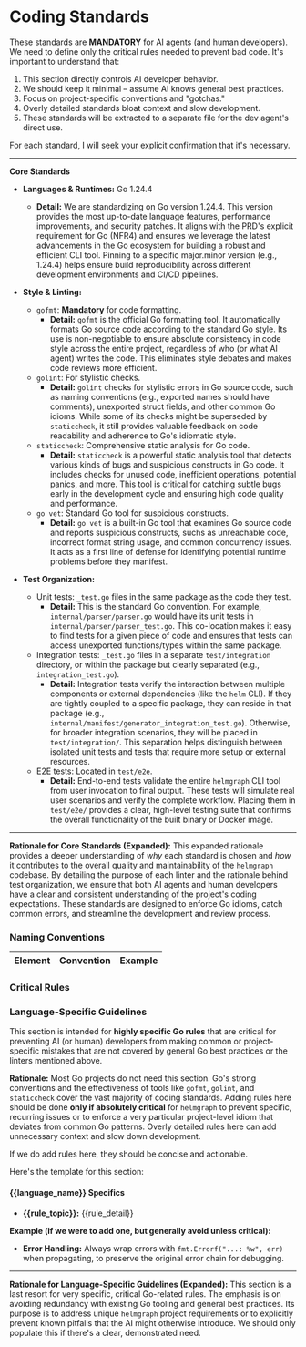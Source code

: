 # Coding Standards

These standards are **MANDATORY** for AI agents (and human developers). We need to define only the critical rules needed
to prevent bad code. It's important to understand that:

1.  This section directly controls AI developer behavior.
2.  We should keep it minimal – assume AI knows general best practices.
3.  Focus on project-specific conventions and "gotchas."
4.  Overly detailed standards bloat context and slow development.
5.  These standards will be extracted to a separate file for the dev agent's direct use.

For each standard, I will seek your explicit confirmation that it's necessary.

---

**Core Standards**

-   **Languages & Runtimes:** Go 1.24.4
    -   **Detail:** We are standardizing on Go version 1.24.4. This version provides the most up-to-date language
        features, performance improvements, and security patches. It aligns with the PRD's explicit requirement for Go
        (NFR4) and ensures we leverage the latest advancements in the Go ecosystem for building a robust and efficient
        CLI tool. Pinning to a specific major.minor version (e.g., 1.24.4) helps ensure build reproducibility across
        different development environments and CI/CD pipelines.

-   **Style & Linting:**
    -   `gofmt`: **Mandatory** for code formatting.
        -   **Detail:** `gofmt` is the official Go formatting tool. It automatically formats Go source code according to
            the standard Go style. Its use is non-negotiable to ensure absolute consistency in code style across the
            entire project, regardless of who (or what AI agent) writes the code. This eliminates style debates and
            makes code reviews more efficient.
    -   `golint`: For stylistic checks.
        -   **Detail:** `golint` checks for stylistic errors in Go source code, such as naming conventions (e.g.,
            exported names should have comments), unexported struct fields, and other common Go idioms. While some of
            its checks might be superseded by `staticcheck`, it still provides valuable feedback on code readability
            and adherence to Go's idiomatic style.
    -   `staticcheck`: Comprehensive static analysis for Go code.
        -   **Detail:** `staticcheck` is a powerful static analysis tool that detects various kinds of bugs and
            suspicious constructs in Go code. It includes checks for unused code, inefficient operations, potential
            panics, and more. This tool is critical for catching subtle bugs early in the development cycle and
            ensuring high code quality and performance.
    -   `go vet`: Standard Go tool for suspicious constructs.
        -   **Detail:** `go vet` is a built-in Go tool that examines Go source code and reports suspicious constructs,
            suchs as unreachable code, incorrect format string usage, and common concurrency issues. It acts as a first
            line of defense for identifying potential runtime problems before they manifest.

-   **Test Organization:**
    -   Unit tests: `_test.go` files in the same package as the code they test.
        -   **Detail:** This is the standard Go convention. For example, `internal/parser/parser.go` would have its unit
            tests in `internal/parser/parser_test.go`. This co-location makes it easy to find tests for a given piece
            of code and ensures that tests can access unexported functions/types within the same package.
    -   Integration tests: `_test.go` files in a separate `test/integration` directory, or within the package but
        clearly separated (e.g., `integration_test.go`).
        -   **Detail:** Integration tests verify the interaction between multiple components or external dependencies
            (like the `helm` CLI). If they are tightly coupled to a specific package, they can reside in that package
            (e.g., `internal/manifest/generator_integration_test.go`). Otherwise, for broader integration scenarios,
            they will be placed in `test/integration/`. This separation helps distinguish between isolated unit tests
            and tests that require more setup or external resources.
    -   E2E tests: Located in `test/e2e`.
        -   **Detail:** End-to-end tests validate the entire `helmgraph` CLI tool from user invocation to final output.
            These tests will simulate real user scenarios and verify the complete workflow. Placing them in `test/e2e/`
            provides a clear, high-level testing suite that confirms the overall functionality of the built binary or
            Docker image.

---

**Rationale for Core Standards (Expanded):**
This expanded rationale provides a deeper understanding of *why* each standard is chosen and *how* it contributes to the
overall quality and maintainability of the `helmgraph` codebase. By detailing the purpose of each linter and the
rationale behind test organization, we ensure that both AI agents and human developers have a clear and consistent
understanding of the project's coding expectations. These standards are designed to enforce Go idioms, catch common
errors, and streamline the development and review process.

### Naming Conventions

| Element | Convention | Example |
|---|---|---|

### Critical Rules

### Language-Specific Guidelines

This section is intended for **highly specific Go rules** that are critical for preventing AI (or human) developers from
making common or project-specific mistakes that are not covered by general Go best practices or the linters mentioned
above.

**Rationale:**
Most Go projects do not need this section. Go's strong conventions and the effectiveness of tools like `gofmt`,
`golint`, and `staticcheck` cover the vast majority of coding standards. Adding rules here should be done **only if
absolutely critical** for `helmgraph` to prevent specific, recurring issues or to enforce a very particular project-level
idiom that deviates from common Go patterns. Overly detailed rules here can add unnecessary context and slow down
development.

If we do add rules here, they should be concise and actionable.

Here's the template for this section:

#### {{language_name}} Specifics

-   **{{rule_topic}}:** {{rule_detail}}

**Example (if we were to add one, but generally avoid unless critical):**
-   **Error Handling:** Always wrap errors with `fmt.Errorf("...: %w", err)` when propagating, to preserve the original
    error chain for debugging.

---

**Rationale for Language-Specific Guidelines (Expanded):**
This section is a last resort for very specific, critical Go-related rules. The emphasis is on avoiding redundancy with
existing Go tooling and general best practices. Its purpose is to address unique `helmgraph` project requirements or to
explicitly prevent known pitfalls that the AI might otherwise introduce. We should only populate this if there's a clear,
demonstrated need.
